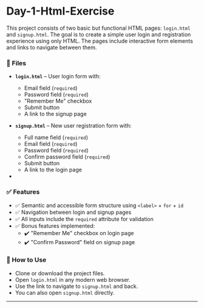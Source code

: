 
# Day-1-Html-Exercise

This project consists of two basic but functional HTML pages: `login.html` and `signup.html`. The goal is to create a simple user login and registration experience using only HTML. The pages include interactive form elements and links to navigate between them.


### 📁 Files

- **`login.html`** – User login form with:
  - Email field (`required`)
  - Password field (`required`)
  - "Remember Me" checkbox
  - Submit button
  - A link to the signup page

- **`signup.html`** – New user registration form with:
  - Full name field (`required`)
  - Email field (`required`)
  - Password field (`required`)
  - Confirm password field (`required`)
  - Submit button
  - A link to the login page

-

### ✅ Features

- ✅ Semantic and accessible form structure using `<label>` + `for` + `id`
- ✅ Navigation between login and signup pages
- ✅ All inputs include the `required` attribute for validation
- ✅ Bonus features implemented:
  - ✔️ "Remember Me" checkbox on login page
  - ✔️ "Confirm Password" field on signup page


### 🚀 How to Use

- Clone or download the project files.
- Open `login.html` in any modern web browser.
- Use the link to navigate to `signup.html` and back.
- You can also open `signup.html` directly.

---

